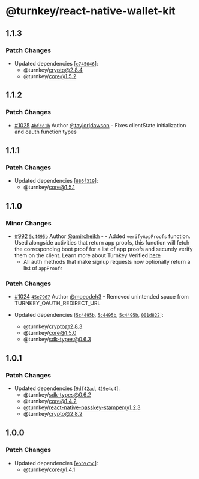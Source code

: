 # @turnkey/react-native-wallet-kit

## 1.1.3

### Patch Changes

- Updated dependencies [[`c745646`](https://github.com/tkhq/sdk/commit/c745646ae4b2a275e116abca07c6e108f89beb04)]:
  - @turnkey/crypto@2.8.4
  - @turnkey/core@1.5.2

## 1.1.2

### Patch Changes

- [#1025](https://github.com/tkhq/sdk/pull/1025) [`4bfcc1b`](https://github.com/tkhq/sdk/commit/4bfcc1b7eaea3f50bc1f7f7cab851d46f711e671) Author [@taylorjdawson](https://github.com/taylorjdawson) - Fixes clientState initialization and oauth function types

## 1.1.1

### Patch Changes

- Updated dependencies [[`886f319`](https://github.com/tkhq/sdk/commit/886f319fab8b0ba560d040e34598436f3beceff0)]:
  - @turnkey/core@1.5.1

## 1.1.0

### Minor Changes

- [#992](https://github.com/tkhq/sdk/pull/992) [`5c4495b`](https://github.com/tkhq/sdk/commit/5c4495bff1b0abfe3c427ead1b8e1a8d510c8186) Author [@amircheikh](https://github.com/amircheikh) - - Added `verifyAppProofs` function. Used alongside activities that return app proofs, this function will fetch the corresponding boot proof for a list of app proofs and securely verify them on the client. Learn more about Turnkey Verified [here](https://docs.turnkey.com/security/turnkey-verified)
  - All auth methods that make signup requests now optionally return a list of `appProofs`

### Patch Changes

- [#1024](https://github.com/tkhq/sdk/pull/1024) [`45e7967`](https://github.com/tkhq/sdk/commit/45e7967e30efd87eaa3f7bf4e732e95b44a8505d) Author [@moeodeh3](https://github.com/moeodeh3) - Removed unintended space from TURNKEY_OAUTH_REDIRECT_URL

- Updated dependencies [[`5c4495b`](https://github.com/tkhq/sdk/commit/5c4495bff1b0abfe3c427ead1b8e1a8d510c8186), [`5c4495b`](https://github.com/tkhq/sdk/commit/5c4495bff1b0abfe3c427ead1b8e1a8d510c8186), [`5c4495b`](https://github.com/tkhq/sdk/commit/5c4495bff1b0abfe3c427ead1b8e1a8d510c8186), [`001d822`](https://github.com/tkhq/sdk/commit/001d8225202500e53aa399d6aee0c8f48f6060e0)]:
  - @turnkey/crypto@2.8.3
  - @turnkey/core@1.5.0
  - @turnkey/sdk-types@0.6.3

## 1.0.1

### Patch Changes

- Updated dependencies [[`9df42ad`](https://github.com/tkhq/sdk/commit/9df42adc02c7ff77afba3b938536e79b57882ef1), [`429e4c4`](https://github.com/tkhq/sdk/commit/429e4c4b5d897a7233584d4ec429b21bba7a1f2b)]:
  - @turnkey/sdk-types@0.6.2
  - @turnkey/core@1.4.2
  - @turnkey/react-native-passkey-stamper@1.2.3
  - @turnkey/crypto@2.8.2

## 1.0.0

### Patch Changes

- Updated dependencies [[`e5b9c5c`](https://github.com/tkhq/sdk/commit/e5b9c5c5694b1f4d60c0b8606822bcd6d61da4a3)]:
  - @turnkey/core@1.4.1
